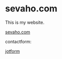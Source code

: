 # sevaho.com

This is my website.

[sevaho.com](https://sevaho.com)


contactform:

[jotform](https://eu.jotform.com//?formID=61625880235356#)

